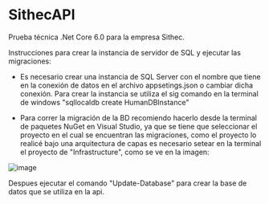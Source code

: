 # SithecAPI

Prueba técnica .Net Core 6.0 para la empresa Sithec.

Instrucciones para crear la instancia de servidor de SQL y ejecutar las migraciones: 
  
  - Es necesario crear una instancia de SQL Server con el nombre que tiene en la conexión de datos en el archivo appsetings.json o cambiar dicha conexión. Para crear la instancia se utiliza el sig comando en la   terminal de windows "sqllocaldb create HumanDBInstance"
  
  - Para correr la migración de la BD recomiendo hacerlo desde la terminal de paquetes NuGet en Visual Studio, ya que se tiene que seleccionar el proyecto en el cual se encuentran las migraciones, como el proyecto lo realicé bajo una arquitectura de capas es necesario setear en la terminal el proyecto de "Infrastructure", como se ve en la imagen: 
  
  ![image](https://github.com/AxelRdz240899/SithecAPI/assets/38929908/4c752a8b-6b90-4946-a0aa-a40a8d86a777)

Despues ejecutar el comando "Update-Database" para crear la base de datos que se utiliza en la api.
